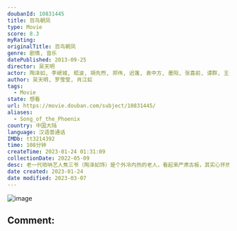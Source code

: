 ```yaml
---
doubanId: 10831445
title: 百鸟朝凤
type: Movie
score: 8.3
myRating: 
originalTitle: 百鸟朝凤
genre: 剧情, 音乐
datePublished: 2013-09-25
director: 吴天明
actor: 陶泽如, 李岷城, 嵇波, 胡先煦, 郑伟, 迟蓬, 袁中方, 墨阳, 张喜前, 谭群, 王长玲, 周天羽, 张双成, 许还山, 陈进
author: 吴天明, 罗雪莹, 肖江虹
tags:
  - Movie
state: 想看
url: https://movie.douban.com/subject/10831445/
aliases:
  - Song_of_the_Phoenix
country: 中国大陆
language: 汉语普通话
IMDb: tt3214392
time: 108分钟
createTime: 2023-01-24 01:31:09
collectionDate: 2022-05-09
desc: 老一代唢呐艺人焦三爷（陶泽如饰）是个外冷内热的老人，看起来严肃古板，其实心怀热血。影片表现了在社会变革、民心浮躁的年代里，新老两代唢呐艺人为了信念的坚守所产生的真挚的师徒情、父子情、兄弟情。本片改...
date created: 2023-01-24
date modified: 2023-03-07
---
```


![image](p2332714135.jpg)

Comment:
---
